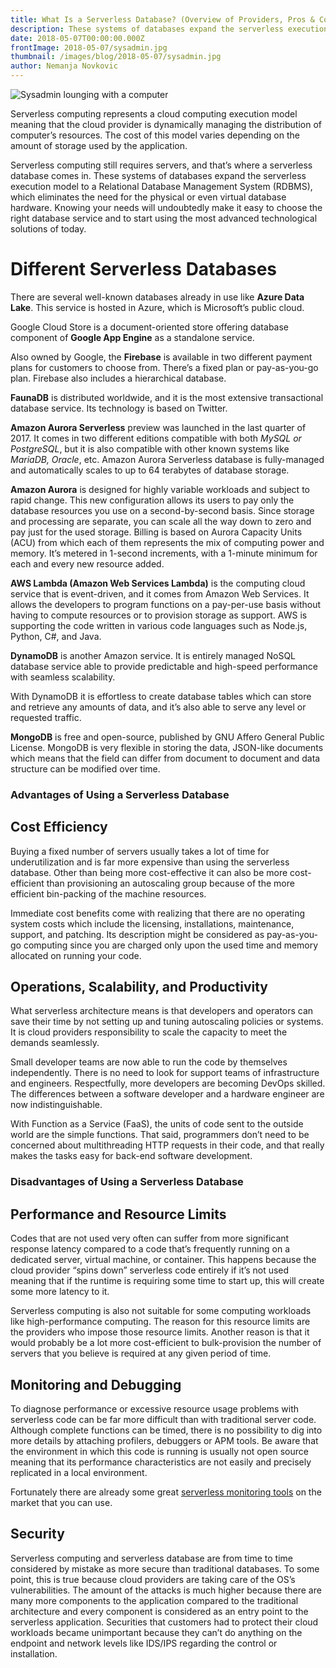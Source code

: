 ```yaml
---
title: What Is a Serverless Database? (Overview of Providers, Pros & Cons)
description: These systems of databases expand the serverless execution model to a Relational Database Management System (RDBMS), which eliminates the need for the physical or even virtual database hardware.
date: 2018-05-07T00:00:00.000Z
frontImage: 2018-05-07/sysadmin.jpg
thumbnail: /images/blog/2018-05-07/sysadmin.jpg
author: Nemanja Novkovic
---
```


![Sysadmin lounging with a computer](/images/blog/2018-05-07/sysadmin.jpg)

Serverless computing represents a cloud computing execution model meaning that the cloud provider is dynamically managing the distribution of computer’s resources. The cost of this model varies depending on the amount of storage used by the application.


Serverless computing still requires servers, and that’s where a serverless database comes in. These systems of databases expand the serverless execution model to a Relational Database Management System (RDBMS), which eliminates the need for the physical or even virtual database hardware. Knowing your needs will undoubtedly make it easy to choose the right database service and to start using the most advanced technological solutions of today.


# Different Serverless Databases #

There are several well-known databases already in use like **Azure Data Lake**. This service is hosted in Azure, which is Microsoft’s public cloud.


Google Cloud Store is a document-oriented store offering database component of **Google App Engine** as a standalone service.

Also owned by Google, the **Firebase** is available in two different payment plans for customers to choose from. There’s a fixed plan or pay-as-you-go plan. Firebase also includes a hierarchical database.


**FaunaDB** is distributed worldwide, and it is the most extensive transactional database service. Its technology is based on Twitter.

**Amazon Aurora Serverless** preview was launched in the last quarter of 2017. It comes in two different editions compatible with both *MySQL or PostgreSQL*, but it is also compatible with other known systems like *MariaDB, Oracle*, etc. Amazon Aurora Serverless database is fully-managed and automatically scales to up to 64 terabytes of database storage.

**Amazon Aurora** is designed for highly variable workloads and subject to rapid change. This new configuration allows its users to pay only the database resources you use on a second-by-second basis. Since storage and processing are separate, you can scale all the way down to zero and pay just for the used storage. Billing is based on Aurora Capacity Units (ACU) from which each of them represents the mix of computing power and memory. It’s metered in 1-second increments, with a 1-minute minimum for each and every new resource added.

**AWS Lambda (Amazon Web Services Lambda)** is the computing cloud service that is event-driven, and it comes from Amazon Web Services. It allows the developers to program functions on a pay-per-use basis without having to compute resources or to provision storage as support. AWS is supporting the code written in various code languages such as Node.js, Python, C#, and Java.

**DynamoDB** is another Amazon service. It is entirely managed NoSQL database service able to provide predictable and high-speed performance with seamless scalability.

With DynamoDB it is effortless to create database tables which can store and retrieve any amounts of data, and it’s also able to serve any level or requested traffic.

**MongoDB** is free and open-source, published by GNU Affero General Public License. MongoDB is very flexible in storing the data, JSON-like documents which means that the field can differ from document to document and data structure can be modified over time.


### Advantages of Using a Serverless Database

## Cost Efficiency

Buying a fixed number of servers usually takes a lot of time for underutilization and is far more expensive than using the serverless database. Other than being more cost-effective it can also be more cost-efficient than provisioning an autoscaling group because of the more efficient bin-packing of the machine resources.

Immediate cost benefits come with realizing that there are no operating system costs which include the licensing, installations, maintenance, support, and patching. Its description might be considered as pay-as-you-go computing since you are charged only upon the used time and memory allocated on running your code.

## Operations, Scalability, and Productivity

What serverless architecture means is that developers and operators can save their time by not setting up and tuning autoscaling policies or systems. It is cloud providers responsibility to scale the capacity to meet the demands seamlessly.

Small developer teams are now able to run the code by themselves independently. There is no need to look for support teams of infrastructure and engineers. Respectfully, more developers are becoming DevOps skilled. The differences between a software developer and a hardware engineer are now indistinguishable.


With Function as a Service (FaaS), the units of code sent to the outside world are the simple functions. That said, programmers don’t need to be concerned about multithreading HTTP requests in their code, and that really makes the tasks easy for back-end software development.


### Disadvantages of Using a Serverless Database

## Performance and Resource Limits

Codes that are not used very often can suffer from more significant response latency compared to a code that’s frequently running on a dedicated server, virtual machine, or container. This happens because the cloud provider “spins down” serverless code entirely if it’s not used meaning that if the runtime is requiring some time to start up, this will create some more latency to it.

Serverless computing is also not suitable for some computing workloads like high-performance computing. The reason for this resource limits are the providers who impose those resource limits. Another reason is that it would probably be a lot more cost-efficient to bulk-provision the number of servers that you believe is required at any given period of time.

## Monitoring and Debugging

To diagnose performance or excessive resource usage problems with serverless code can be far more difficult than with traditional server code. Although complete functions can be timed, there is no possibility to dig into more details by attaching profilers, debuggers or APM tools. Be aware that the environment in which this code is running is usually not open source meaning that its performance characteristics are not easily and precisely replicated in a local environment.

Fortunately there are already some great [serverless monitoring tools](https://dashbird.io) on the market that you can use. 

## Security 

Serverless computing and serverless database are from time to time considered by mistake as more secure than traditional databases. To some point, this is true because cloud providers are taking care of the OS’s vulnerabilities. The amount of the attacks is much higher because there are many more components to the application compared to the traditional architecture and every component is considered as an entry point to the serverless application. Securities that customers had to protect their cloud workloads became unimportant because they can’t do anything on the endpoint and network levels like IDS/IPS regarding the control or installation.
